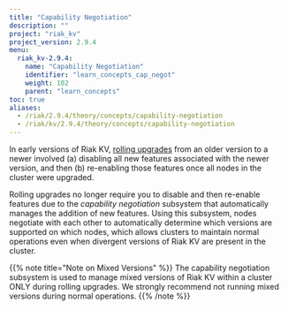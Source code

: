 ```yaml
---
title: "Capability Negotiation"
description: ""
project: "riak_kv"
project_version: 2.9.4
menu:
  riak_kv-2.9.4:
    name: "Capability Negotiation"
    identifier: "learn_concepts_cap_negot"
    weight: 102
    parent: "learn_concepts"
toc: true
aliases:
  - /riak/2.9.4/theory/concepts/capability-negotiation
  - /riak/kv/2.9.4/theory/concepts/capability-negotiation
---
```



[glossary vnode]: {{<baseurl>}}riak/kv/2.9.4/learn/glossary/#vnode
[upgrade cluster]: {{<baseurl>}}riak/kv/2.9.4/setup/upgrading/cluster
[usage mapreduce]: {{<baseurl>}}riak/kv/2.9.4/developing/usage/mapreduce


In early versions of Riak KV, [rolling upgrades][upgrade cluster] from an older version to a newer involved (a) disabling all new features associated with the newer version, and then (b) re-enabling those features once all nodes in the cluster were upgraded.

Rolling upgrades no longer require you to disable and then re-enable features due to the *capability negotiation* subsystem that automatically manages the addition of new features. Using this subsystem, nodes negotiate with each other to automatically determine which versions are supported on which nodes, which allows clusters to maintain normal operations even when divergent versions of Riak KV are present in the cluster.

{{% note title="Note on Mixed Versions" %}}
The capability negotiation subsystem is used to manage mixed versions of Riak KV within a cluster ONLY during rolling upgrades. We strongly recommend not running mixed versions during normal operations.
{{% /note %}}



